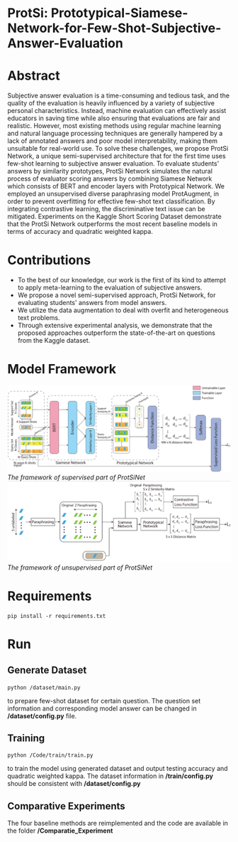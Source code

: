 # ProtSi: Prototypical-Siamese-Network-for-Few-Shot-Subjective-Answer-Evaluation

# Abstract
Subjective answer evaluation is a time-consuming and tedious task, and the quality of the evaluation is heavily influenced by a variety of subjective personal characteristics. Instead, machine evaluation can effectively assist educators in saving time while also ensuring that evaluations are fair and realistic. However, most existing methods using regular machine learning and natural language processing techniques are generally hampered by a lack of annotated answers and poor model interpretability, making them unsuitable for real-world use. To solve these challenges, we propose ProtSi Network, a unique semi-supervised architecture that for the first time uses few-shot learning to subjective answer evaluation. To evaluate students' answers by similarity prototypes, ProtSi Network simulates the natural process of evaluator scoring answers by combining Siamese Network which consists of BERT and encoder layers with Prototypical Network.  We employed an unsupervised diverse paraphrasing model ProtAugment, in order to prevent overfitting for effective few-shot text classification. By integrating contrastive learning, the discriminative text issue can be mitigated. Experiments on the Kaggle Short Scoring Dataset demonstrate that the ProtSi Network outperforms the most recent baseline models in terms of accuracy and quadratic weighted kappa.

# Contributions
* To the best of our knowledge, our work is the first of its kind to attempt to apply meta-learning to the evaluation of subjective answers.  
* We propose a novel semi-supervised approach, ProtSi Network, for evaluating students' answers from model answers.
* We utilize the data augmentation to deal with overfit and heterogeneous text problems.  
* Through extensive experimental analysis, we demonstrate that the proposed approaches outperform the state-of-the-art on questions from the Kaggle dataset.
# Model Framework
![label](/label.png "The model structure of supervised part of ProtSiNet")
*The framework of supervised part of ProtSiNet*
![unlabel](/unlabel.png "The model structure of unsupervised part of ProtSiNet")
*The framework of unsupervised part of ProtSiNet*
# Requirements
```
pip install -r requirements.txt
```
# Run
## Generate Dataset
```
python /dataset/main.py
```
to prepare few-shot dataset for certain question. The question set information and corresponding model answer can be changed in **/dataset/config.py** file.
## Training
```
python /Code/train/train.py
```
to train the model using generated dataset and output testing accuracy and quadratic weighted kappa. The dataset information in **/train/config.py** should be consistent with **/dataset/config.py** 
## Comparative Experiments
The four baseline methods are reimplemented and the code are available in the folder **/Comparatie_Experiment**


